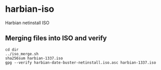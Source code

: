 # harbian-iso
Harbian netinstall ISO

## Merging files into ISO and verify

```
cd dir
../iso_merge.sh
sha256sum harbian-1337.iso
gpg --verify harbian-date-buster-netinstall.iso.asc harbian-1337.iso 
```
